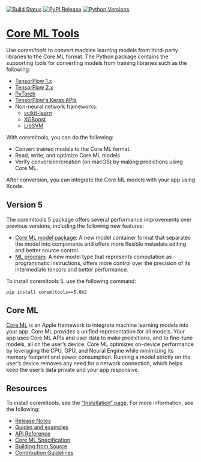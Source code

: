 [![Build Status](https://img.shields.io/gitlab/pipeline/zach_nation/coremltools/master)](https://gitlab.com/zach_nation/coremltools/-/pipelines?page=1&scope=branches&ref=master)
[![PyPI Release](https://img.shields.io/pypi/v/coremltools.svg)](#)
[![Python Versions](https://img.shields.io/pypi/pyversions/coremltools.svg)](#)

[Core ML Tools](https://coremltools.readme.io/docs)
=======================

Use *coremltools* to convert machine learning models from third-party libraries to the Core ML format. The Python package contains the supporting tools for converting models from training libraries such as the following:

* [TensorFlow 1.x](https://www.tensorflow.org/versions/r1.15/api_docs/python/tf)
* [TensorFlow 2.x](https://www.tensorflow.org/api_docs)
* [PyTorch](https://pytorch.org/)
* [TensorFlow's Keras APIs](https://keras.io/)
* Non-neural network frameworks:
	* [scikit-learn](https://scikit-learn.org/stable/)
	* [XGBoost](https://xgboost.readthedocs.io/en/latest/)
	* [LibSVM](https://www.csie.ntu.edu.tw/~cjlin/libsvm/)

With coremltools, you can do the following:

* Convert trained models to the Core ML format.
* Read, write, and optimize Core ML models.
* Verify conversion/creation (on macOS) by making predictions using Core ML.

After conversion, you can integrate the Core ML models with your app using Xcode.

## Version 5

The coremltools 5 package offers several performance improvements over previous versions, including the following new features: 

* [Core ML model package](https://coremltools.readme.io/docs/new-in-coremltools#save-a-core-ml-model-package): A new model container format that separates the model into components and offers more flexible metadata editing and better source control.
* [ML program](https://coremltools.readme.io/docs/ml-programs): A new model type that represents computation as programmatic instructions, offers more control over the precision of its intermediate tensors and better performance. 

To install coremltools 5, use the following command:

```shell
pip install coremltools==5.0b2
```


## Core ML

[Core ML](https://developer.apple.com/documentation/coreml) is an Apple framework to integrate machine learning models into your app. Core ML provides a unified representation for all models. Your app uses Core ML APIs and user data to make predictions, and to fine-tune models, all on the user’s device. Core ML optimizes on-device performance by leveraging the CPU, GPU, and Neural Engine while minimizing its memory footprint and power consumption. Running a model strictly on the user’s device removes any need for a network connection, which helps keep the user’s data private and your app responsive.

## Resources

To install coremltools, see the [“Installation“ page](https://coremltools.readme.io/docs/installation). For more information, see the following:

* [Release Notes](https://github.com/apple/coremltools/releases/) 
* [Guides and examples](https://coremltools.readme.io/) 
* [API Reference](https://apple.github.io/coremltools/index.html)
* [Core ML Specification](https://mlmodel.readme.io/)
* [Building from Source](BUILDING.md)
* [Contribution Guidelines](CONTRIBUTING.md) 


